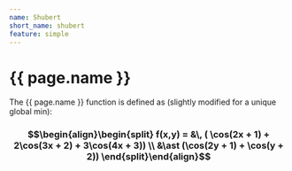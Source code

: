 ```yaml
---
name: Shubert
short_name: shubert
feature: simple
---
```

# {{ page.name }}

The {{ page.name }} function is defined as (slightly modified for a unique global min):

### $$\begin{align}\begin{split} f(x,y) = &\, ( \cos(2x + 1) + 2\cos(3x + 2) + 3\cos(4x + 3)) \\ &\ast (\cos(2y + 1) + \cos(y + 2)) \end{split}\end{align}$$
